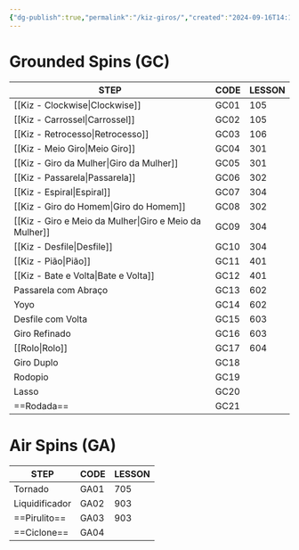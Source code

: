```yaml
---
{"dg-publish":true,"permalink":"/kiz-giros/","created":"2024-09-16T14:13:38.773-04:00","updated":"2025-01-28T11:58:04.587-05:00"}
---
```



# Grounded Spins (GC)

| STEP                                                   | CODE | LESSON |
| ------------------------------------------------------ | ---- | ------ |
| [[Kiz - Clockwise\|Clockwise]]                         | GC01 | 105    |
| [[Kiz - Carrossel\|Carrossel]]                         | GC02 | 105    |
| [[Kiz - Retrocesso\|Retrocesso]]                       | GC03 | 106    |
| [[Kiz - Meio Giro\|Meio Giro]]                         | GC04 | 301    |
| [[Kiz - Giro da Mulher\|Giro da Mulher]]               | GC05 | 301    |
| [[Kiz - Passarela\|Passarela]]                         | GC06 | 302    |
| [[Kiz - Espiral\|Espiral]]                             | GC07 | 304    |
| [[Kiz - Giro do Homem\|Giro do Homem]]                 | GC08 | 302    |
| [[Kiz - Giro e Meio da Mulher\|Giro e Meio da Mulher]] | GC09 | 304    |
| [[Kiz - Desfile\|Desfile]]                             | GC10 | 304    |
| [[Kiz - Pião\|Pião]]                                   | GC11 | 401    |
| [[Kiz - Bate e Volta\|Bate e Volta]]                   | GC12 | 401    |
| Passarela com Abraço                                   | GC13 | 602    |
| Yoyo                                                   | GC14 | 602    |
| Desfile com Volta                                      | GC15 | 603    |
| Giro Refinado                                          | GC16 | 603    |
| [[Rolo\|Rolo]]                                               | GC17 | 604    |
| Giro Duplo                                             | GC18 |        |
| Rodopio                                                | GC19 |        |
| Lasso                                                  | GC20 |        |
| ==Rodada==                                             | GC21 |        |

# Air Spins (GA)

| STEP           | CODE | LESSON |
| -------------- | ---- | ------ |
| Tornado        | GA01 | 705    |
| Liquidificador | GA02 | 903    |
| ==Pirulito==   | GA03 | 903    |
| ==Ciclone==    | GA04 |        |
